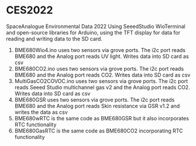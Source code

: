 # CES2022
SpaceAnalogue Environmental Data 2022
Using SeeedStudio WioTerminal and open-source libraries for Arduino, using the TFT display for data for reading and writing data to the SD card. 

1) BME680Wio4.ino uses two sensors via grove ports. The i2c port reads BME680 and the Analog port reads UV light. Writes data into SD card as csv
2) BME680CO2.ino uses two sensors via grove ports. The i2c port reads BME680 and the Analog port reads CO2. Writes data into SD card as csv
3) MultiGasCO2COVOC.ino uses two sensors via grove ports. The i2c port reads Seeed Studio multichannel gas v2 and the Analog port reads CO2. Writes data into SD card as csv
4) BME680GSR uses two sensors via grove ports. The i2c port reads BME680 and the Analog port reads Skin resistance via GSR v1.2 and writes the data as csv
5) BME680wRTC is the same code as BME680GSR but it also incorporates RTC functionality
6) BME680GasRTC is the same code as BME680CO2 incorporating RTC functionality

